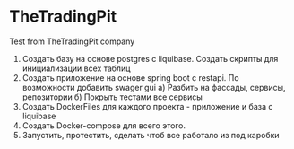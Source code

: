 # TheTradingPit
Test from TheTradingPit company

1) Создать базу на основе postgres с liquibase. Создать скрипты для инициализации всех таблиц
2) Создать приложение на основе spring boot c restapi. По возможности добавить swager gui
	a)  Разбить на фассады, сервисы, репозитории
	б)  Покрыть тестами все сервисы
3) Создать DockerFiles для каждого проекта - приложение и база с liquibase
4) Создать Docker-compose для всего этого.
5) Запустить, протестить, сделать чтоб все работало из под каробки
